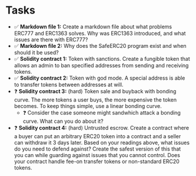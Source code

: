 # Tasks

- ✅ **Markdown file 1:** Create a markdown file about what problems ERC777 and ERC1363 solves. Why was ERC1363 introduced, and what issues are there with ERC777?
- ✅ **Markdown file 2:** Why does the SafeERC20 program exist and when should it be used?
- ✅ **Solidity contract 1:** Token with sanctions. Create a fungible token that allows an admin to ban specified addresses from sending and receiving tokens.
- ✅ **Solidity contract 2:** Token with god mode. A special address is able to transfer tokens between addresses at will.
- ❓ **Solidity contract 3:** (hard) Token sale and buyback with bonding curve. The more tokens a user buys, the more expensive the token becomes. To keep things simple, use a linear bonding curve.
  - ❓ Consider the case someone might sandwhich attack a bonding curve. What can you do about it?
- ❓ **Solidity contract 4:** (hard) Untrusted escrow. Create a contract where a buyer can put an arbitrary ERC20 token into a contract and a seller can withdraw it 3 days later. Based on your readings above, what issues do you need to defend against? Create the safest version of this that you can while guarding against issues that you cannot control. Does your contract handle fee-on transfer tokens or non-standard ERC20 tokens.
